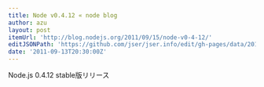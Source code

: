 ```yaml
---
title: Node v0.4.12 « node blog
author: azu
layout: post
itemUrl: 'http://blog.nodejs.org/2011/09/15/node-v0-4-12/'
editJSONPath: 'https://github.com/jser/jser.info/edit/gh-pages/data/2011/09/index.json'
date: '2011-09-13T20:30:00Z'
---
```

Node.js 0.4.12 stable版リリース
